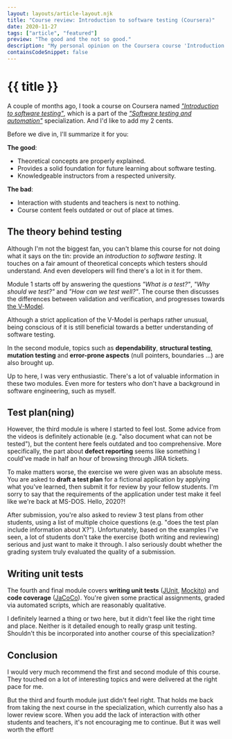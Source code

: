 ```yaml
---
layout: layouts/article-layout.njk
title: "Course review: Introduction to software testing (Coursera)"
date: 2020-11-27
tags: ["article", "featured"]
preview: "The good and the not so good."
description: "My personal opinion on the Coursera course 'Introduction to software testing'."
containsCodeSnippet: false
---
```


# {{ title }}

A couple of months ago, I took a course on Coursera named _["Introduction to software testing"](https://www.coursera.org/learn/introduction-software-testing)_, which is a part of the _["Software testing and automation"](https://www.coursera.org/specializations/software-testing-automation)_ specialization. And I'd like to add my 2 cents.

Before we dive in, I'll summarize it for you:

**The good**:

- Theoretical concepts are properly explained.
- Provides a solid foundation for future learning about software testing.
- Knowledgeable instructors from a respected university.

**The bad**:

- Interaction with students and teachers is next to nothing.
- Course content feels outdated or out of place at times.

## The theory behind testing

Although I'm not the biggest fan, you can't blame this course for not doing what it says on the tin: provide an _introduction to software testing_. It touches on a fair amount of theoretical concepts which testers should understand. And even developers will find there's a lot in it for them.

Module 1 starts off by answering the questions _"What is a test?"_, _"Why should we test?"_ and _"How can we test well?"_. The course then discusses the differences between validation and verification, and progresses towards [the V-Model](<https://en.wikipedia.org/wiki/V-Model_(software development)>).

Although a strict application of the V-Model is perhaps rather unusual, being conscious of it is still beneficial towards a better understanding of software testing.

In the second module, topics such as **dependability**, **structural testing**, **mutation testing** and **error-prone aspects** (null pointers, boundaries ...) are also brought up.

Up to here, I was very enthusiastic. There's a lot of valuable information in these two modules. Even more for testers who don't have a background in software engineering, such as myself.

## Test plan(ning)

However, the third module is where I started to feel lost. Some advice from the videos is definitely actionable (e.g. "also document what can not be tested"), but the content here feels outdated and too comprehensive. More specifically, the part about **defect reporting** seems like something I could've made in half an hour of browsing through JIRA tickets.

To make matters worse, the exercise we were given was an absolute mess. You are asked to **draft a test plan** for a fictional application by applying what you've learned, then submit it for review by your fellow students. I'm sorry to say that the requirements of the application under test make it feel like we're back at MS-DOS. Hello, 2020?!

After submission, you're also asked to review 3 test plans from other students, using a list of multiple choice questions (e.g. "does the test plan include information about X?"). Unfortunately, based on the examples I've seen, a lot of students don't take the exercise (both writing and reviewing) serious and just want to make it through. I also seriously doubt whether the grading system truly evaluated the quality of a submission.

## Writing unit tests

The fourth and final module covers **writing unit tests** ([JUnit](https://junit.org/), [Mockito](https://site.mockito.org/)) and **code coverage** ([JaCoCo](https://www.eclemma.org/jacoco/)). You're given some practical assignments, graded via automated scripts, which are reasonably qualitative.

I definitely learned a thing or two here, but it didn't feel like the right time and place. Neither is it detailed enough to really grasp unit testing. Shouldn't this be incorporated into another course of this specialization?

## Conclusion

I would very much recommend the first and second module of this course. They touched on a lot of interesting topics and were delivered at the right pace for me.

But the third and fourth module just didn't feel right. That holds me back from taking the next course in the specialization, which currently also has a lower review score. When you add the lack of interaction with other students and teachers, it's not encouraging me to continue. But it was well worth the effort!
